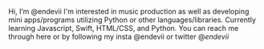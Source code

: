 Hi, I’m @endevii
I'm interested in music production as well as developing mini apps/programs utilizing Python or other languages/libraries.
Currently learning Javascript, Swift, HTML/CSS, and Python.
You can reach me through here or by following my insta @endevii or twitter @_endevii_

<!---
endevii/endevii is a ✨ special ✨ repository because its `README.md` (this file) appears on your GitHub profile.
You can click the Preview link to take a look at your changes.
--->
